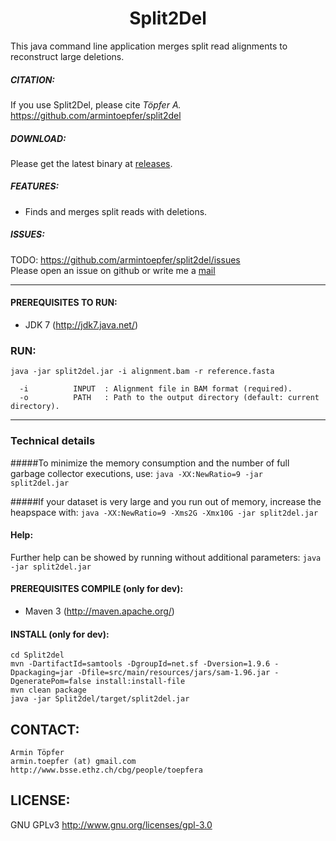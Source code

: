 <h1 align="center">Split2Del</h1>
This java command line application merges split read alignments to reconstruct large deletions.

##### CITATION:
If you use Split2Del, please cite <i>Töpfer A.</i> https://github.com/armintoepfer/split2del

##### DOWNLOAD:
Please get the latest binary at [releases](https://github.com/armintoepfer/split2del/releases/latest).

##### FEATURES:
 - Finds and merges split reads with deletions.

##### ISSUES:
TODO: https://github.com/armintoepfer/split2del/issues  
Please open an issue on github or write me a [mail](https://github.com/armintoepfer/split2del/blob/master/README.md#contact)

- - -

#### PREREQUISITES TO RUN:
 - JDK 7 (http://jdk7.java.net/)

### RUN:  
 `java -jar split2del.jar -i alignment.bam -r reference.fasta`  
 
```
  -i          INPUT  : Alignment file in BAM format (required).
  -o          PATH   : Path to the output directory (default: current directory).
```
- - -
### Technical details
#####To minimize the memory consumption and the number of full garbage collector executions, use:
`java -XX:NewRatio=9 -jar split2del.jar`

#####If your dataset is very large and you run out of memory, increase the heapspace with:
`java -XX:NewRatio=9 -Xms2G -Xmx10G -jar split2del.jar`

#### Help:
 Further help can be showed by running without additional parameters:
  `java -jar split2del.jar`

#### PREREQUISITES COMPILE (only for dev):
 - Maven 3 (http://maven.apache.org/)

#### INSTALL (only for dev):
    cd Split2del
    mvn -DartifactId=samtools -DgroupId=net.sf -Dversion=1.9.6 -Dpackaging=jar -Dfile=src/main/resources/jars/sam-1.96.jar -DgeneratePom=false install:install-file
    mvn clean package
    java -jar Split2del/target/split2del.jar

## CONTACT:
    Armin Töpfer
    armin.toepfer (at) gmail.com
    http://www.bsse.ethz.ch/cbg/people/toepfera

## LICENSE:
 GNU GPLv3 http://www.gnu.org/licenses/gpl-3.0
